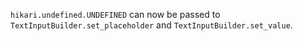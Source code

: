 `hikari.undefined.UNDEFINED` can now be passed to `TextInputBuilder.set_placeholder` and `TextInputBuilder.set_value`.
